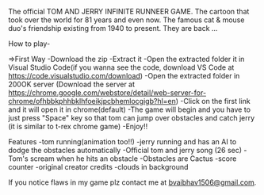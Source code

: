 The official TOM AND JERRY INFINITE RUNNEER GAME.
The cartoon that took over the world for 81 years and even now.
The famous cat & mouse duo's friendship existing from 1940 to present.
They are back ...

How to play-

=>First Way
-Download the zip
-Extract it
-Open the extracted folder it in Visual Studio Code(if you wanna see the code, download VS Code at https://code.visualstudio.com/download)
-Open the extracted folder in 200OK server (Download the server at https://chrome.google.com/webstore/detail/web-server-for-chrome/ofhbbkphhbklhfoeikjpcbhemlocgigb?hl=en)
-Click on the first link and it will open it in chrome(default)
-The game will begin and you have to just press "Space" key so that tom can jump over obstacles and catch jerry (it is similar to t-rex chrome game)
-Enjoy!!

Features
-tom running(animation too!!)
-jerry running and has an AI to dodge the obstacles automatically
-Official tom and jerry song (26 sec)
-Tom's scream when he hits an obstacle
-Obstacles are Cactus
-score counter
-original creator credits
-clouds in background

If you notice flaws in my game plz contact me at bvaibhav1506@gmail.com.
